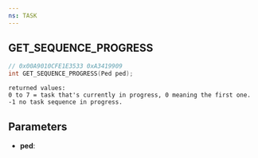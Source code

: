 ```yaml
---
ns: TASK
---
```

## GET_SEQUENCE_PROGRESS

```c
// 0x00A9010CFE1E3533 0xA3419909
int GET_SEQUENCE_PROGRESS(Ped ped);
```

```
returned values:
0 to 7 = task that's currently in progress, 0 meaning the first one.
-1 no task sequence in progress.
```

## Parameters
* **ped**:
